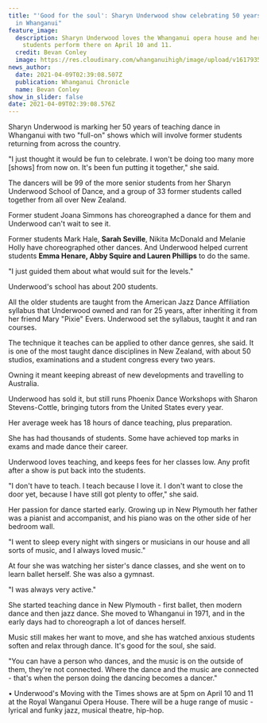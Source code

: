 ```yaml
---
title: "'Good for the soul': Sharyn Underwood show celebrating 50 years of dance
  in Whanganui"
feature_image:
  description: Sharyn Underwood loves the Whanganui opera house and her dance
    students perform there on April 10 and 11.
  credit: Bevan Conley
  image: https://res.cloudinary.com/whanganuihigh/image/upload/v1617935997/News/Sharyn_Underwood_50_yrs_Chronicle_9.4.21.jpg
news_author:
  date: 2021-04-09T02:39:08.507Z
  publication: Whanganui Chronicle
  name: Bevan Conley
show_in_slider: false
date: 2021-04-09T02:39:08.576Z
---
```

Sharyn Underwood is marking her 50 years of teaching dance in Whanganui with two "full-on" shows which will involve former students returning from across the country.

"I just thought it would be fun to celebrate. I won't be doing too many more [shows] from now on. It's been fun putting it together," she said.

The dancers will be 99 of the more senior students from her Sharyn Underwood School of Dance, and a group of 33 former students called together from all over New Zealand.

Former student Joana Simmons has choreographed a dance for them and Underwood can't wait to see it.

Former students Mark Hale, **Sarah Seville**, Nikita McDonald and Melanie Holly have choreographed other dances. And Underwood helped current students **Emma Henare, Abby Squire and Lauren Phillips** to do the same.

"I just guided them about what would suit for the levels."

Underwood's school has about 200 students.

All the older students are taught from the American Jazz Dance Affiliation syllabus that Underwood owned and ran for 25 years, after inheriting it from her friend Mary "Pixie" Evers. Underwood set the syllabus, taught it and ran courses.

The technique it teaches can be applied to other dance genres, she said. It is one of the most taught dance disciplines in New Zealand, with about 50 studios, examinations and a student congress every two years.

Owning it meant keeping abreast of new developments and travelling to Australia.

Underwood has sold it, but still runs Phoenix Dance Workshops with Sharon Stevens-Cottle, bringing tutors from the United States every year.

Her average week has 18 hours of dance teaching, plus preparation.

She has had thousands of students. Some have achieved top marks in exams and made dance their career.

Underwood loves teaching, and keeps fees for her classes low. Any profit after a show is put back into the students.

"I don't have to teach. I teach because I love it. I don't want to close the door yet, because I have still got plenty to offer," she said.

Her passion for dance started early. Growing up in New Plymouth her father was a pianist and accompanist, and his piano was on the other side of her bedroom wall.

"I went to sleep every night with singers or musicians in our house and all sorts of music, and I always loved music."

At four she was watching her sister's dance classes, and she went on to learn ballet herself. She was also a gymnast.

"I was always very active."

She started teaching dance in New Plymouth - first ballet, then modern dance and then jazz dance. She moved to Whanganui in 1971, and in the early days had to choreograph a lot of dances herself.

Music still makes her want to move, and she has watched anxious students soften and relax through dance. It's good for the soul, she said.

"You can have a person who dances, and the music is on the outside of them, they're not connected. Where the dance and the music are connected - that's when the person doing the dancing becomes a dancer."

• Underwood's Moving with the Times shows are at 5pm on April 10 and 11 at the Royal Wanganui Opera House. There will be a huge range of music - lyrical and funky jazz, musical theatre, hip-hop.